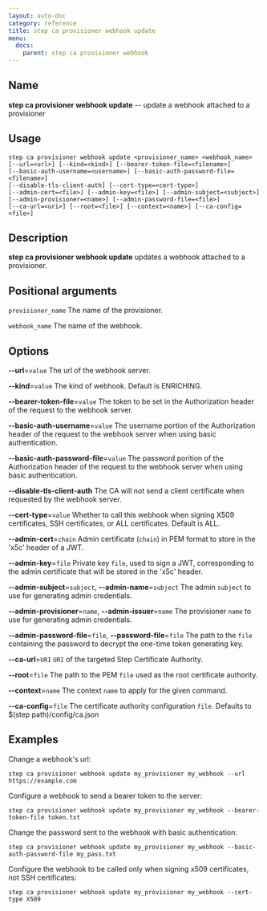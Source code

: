 ```yaml
---
layout: auto-doc
category: reference
title: step ca provisioner webhook update
menu:
  docs:
    parent: step ca provisioner webhook
---
```


## Name
**step ca provisioner webhook update** -- update a webhook attached to a provisioner

## Usage

```raw
step ca provisioner webhook update <provisioner_name> <webhook_name>
[--url=<url>] [--kind=<kind>] [--bearer-token-file=<filename>]
[--basic-auth-username=<username>] [--basic-auth-password-file=<filename>]
[--disable-tls-client-auth] [--cert-type=<cert-type>]
[--admin-cert=<file>] [--admin-key=<file>] [--admin-subject=<subject>]
[--admin-provisioner=<name>] [--admin-password-file=<file>]
[--ca-url=<uri>] [--root=<file>] [--context=<name>] [--ca-config=<file>]
```

## Description

**step ca provisioner webhook update** updates a webhook attached to a provisioner.

## Positional arguments

`provisioner_name`
The name of the provisioner.

`webhook_name`
The name of the webhook.

## Options


**--url**=`value`
The url of the webhook server.

**--kind**=`value`
The kind of webhook. Default is ENRICHING.

**--bearer-token-file**=`value`
The token to be set in the Authorization header of the request to the webhook server.

**--basic-auth-username**=`value`
The username portion of the Authorization header of the request to the webhook server when using basic authentication.

**--basic-auth-password-file**=`value`
The password porition of the Authorization header of the request to the webhook server when using basic authentication.

**--disable-tls-client-auth**
The CA will not send a client certificate when requested by the webhook server.

**--cert-type**=`value`
Whether to call this webhook when signing X509 certificates, SSH certificates, or ALL certificates. Default is ALL.

**--admin-cert**=`chain`
Admin certificate (`chain`) in PEM format to store in the 'x5c' header of a JWT.

**--admin-key**=`file`
Private key `file`, used to sign a JWT, corresponding to the admin certificate that will
be stored in the 'x5c' header.

**--admin-subject**=`subject`, **--admin-name**=`subject`
The admin `subject` to use for generating admin credentials.

**--admin-provisioner**=`name`, **--admin-issuer**=`name`
The provisioner `name` to use for generating admin credentials.

**--admin-password-file**=`file`, **--password-file**=`file`
The path to the `file` containing the password to decrypt the one-time token
generating key.

**--ca-url**=`URI`
`URI` of the targeted Step Certificate Authority.

**--root**=`file`
The path to the PEM `file` used as the root certificate authority.

**--context**=`name`
The context `name` to apply for the given command.

**--ca-config**=`file`
The certificate authority configuration `file`. Defaults to
$(step path)/config/ca.json

## Examples

Change a webhook's url:
```shell
step ca provisioner webhook update my_provisioner my_webhook --url https://example.com
```

Configure a webhook to send a bearer token to the server:
```shell
step ca provisioner webhook update my_provisioner my_webhook --bearer-token-file token.txt
```

Change the password sent to the webhook with basic authentication:
```shell
step ca provisioner webhook update my_provisioner my_webhook --basic-auth-password-file my_pass.txt
```

Configure the webhook to be called only when signing x509 certificates, not SSH certificates:
```shell
step ca provisioner webhook update my_provisioner my_webhook --cert-type X509
```

